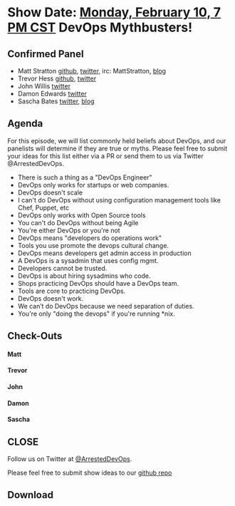 Show Date: [Monday, February 10, 7 PM CST](http://www.timeanddate.com/worldclock/fixedtime.html?msg=ArrestedDevOps+-+DevOps+Mythbusters&iso=20140210T19&p1=64&ah=1)
DevOps Mythbusters!
=====

Confirmed Panel
-----

* Matt Stratton [github](http://github.com/mattstratton), [twitter](https://twitter.com/mattstratton), irc: MattStratton, [blog](http://www.mattstratton.com/)
* Trevor Hess [github](https://github.com/trevorghess), [twitter](http://twitter.com/trevorghess)
* John Willis [twitter](http://twitter.com/botchagaulpe)
* Damon Edwards [twitter](http://twitter.com/damonedwards)
* Sascha Bates [twitter](http://twitter.com/sascha_d), [blog](http://www.brattyredhead.com)


Agenda
-----------------

For this episode, we will list commonly held beliefs about DevOps, and our panelists will determine if they are true or myths. Please feel free to submit your ideas for this list either via a PR or send them to us via Twitter @ArrestedDevOps.

* There is such a thing as a "DevOps Engineer"
* DevOps only works for startups or web companies. 
* DevOps doesn't scale
* I can't do DevOps without using configuration management tools like Chef, Puppet, etc
* DevOps only works with Open Source tools
* You can't do DevOps without being Agile
* You're either DevOps or you're not
* DevOps means "developers do operations work"
* Tools you use promote the devops cultural change.
* DevOps means developers get admin access in production
* A DevOps is a sysadmin that uses config mgmt.
* Developers cannot be trusted.
* DevOps is about hiring sysadmins who code.
* Shops practicing DevOps should have a DevOps team.
* Tools are core to practicing DevOps.
* DevOps doesn't work.
* We can’t do DevOps because we need separation of duties.
* You're only "doing the devops" if you're running *nix.


Check-Outs
-----

#### Matt  

#### Trevor  

#### John

#### Damon

#### Sascha



CLOSE
-----

Follow us on Twitter at [@ArrestedDevOps](http://twitter.com/arresteddevops).

Please feel free to submit show ideas to our [github repo](https://github.com/arresteddevops/podcast)



Download
--------

